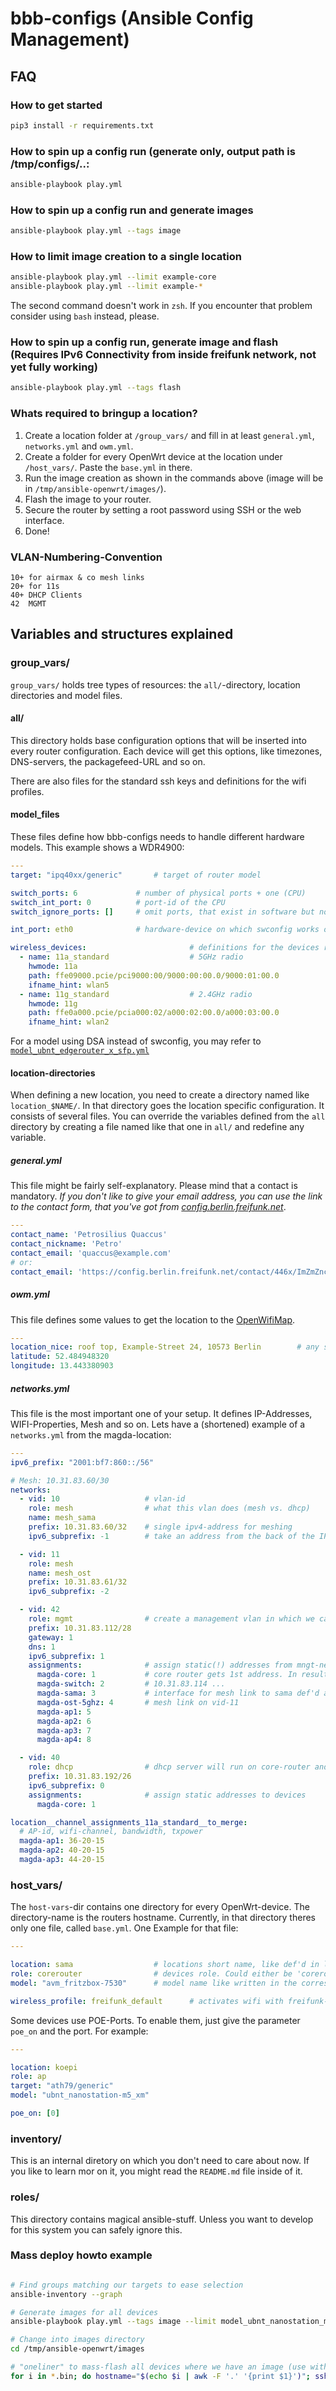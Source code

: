 # bbb-configs (Ansible Config Management)

## FAQ

### How to get started

```sh
pip3 install -r requirements.txt
```

### How to spin up a config run (generate only, output path is /tmp/configs/..:

```sh
ansible-playbook play.yml
```

### How to spin up a config run and generate images

```sh
ansible-playbook play.yml --tags image
```

### How to limit image creation to a single location

```sh
ansible-playbook play.yml --limit example-core
ansible-playbook play.yml --limit example-*
```

The second command doesn't work in `zsh`. If you encounter that problem consider using `bash` instead, please.

### How to spin up a config run, generate image and flash (Requires IPv6 Connectivity from inside freifunk network, not yet fully working)

```sh
ansible-playbook play.yml --tags flash
```

### Whats required to bringup a location?

1. Create a location folder at `/group_vars/` and fill in at least `general.yml`, `networks.yml` and `owm.yml`.
2. Create a folder for every OpenWrt device at the location under `/host_vars/`. Paste the `base.yml` in there.
3. Run the image creation as shown in the commands above (image will be in `/tmp/ansible-openwrt/images/`).
4. Flash the image to your router.
5. Secure the router by setting a root password using SSH or the web interface.
6. Done!

### VLAN-Numbering-Convention

```
10+ for airmax & co mesh links
20+ for 11s
40+ DHCP Clients
42  MGMT
```

## Variables and structures explained

### group_vars/

`group_vars/` holds tree types of resources: the `all/`-directory, location directories and model files.

#### all/

This directory holds base configuration options that will be inserted into every router configuration. Each device will get this options, like timezones, DNS-servers, the packagefeed-URL and so on.

There are also files for the standard ssh keys and definitions for the wifi profiles.

#### model_files

These files define how bbb-configs needs to handle different hardware models. This example shows a WDR4900:
```yml
---
target: "ipq40xx/generic"       # target of router model

switch_ports: 6             # number of physical ports + one (CPU)
switch_int_port: 0          # port-id of the CPU
switch_ignore_ports: []     # omit ports, that exist in software but not in hardware (i.e. MikroTik SXTsq 5ac)

int_port: eth0              # hardware-device on which swconfig works on

wireless_devices:                       # definitions for the devices radios
  - name: 11a_standard                  # 5GHz radio
    hwmode: 11a
    path: ffe09000.pcie/pci9000:00/9000:00:00.0/9000:01:00.0
    ifname_hint: wlan5
  - name: 11g_standard                  # 2.4GHz radio
    hwmode: 11g
    path: ffe0a000.pcie/pcia000:02/a000:02:00.0/a000:03:00.0
    ifname_hint: wlan2
```

For a model using DSA instead of swconfig, you may refer to [`model_ubnt_edgerouter_x_sfp.yml`](https://github.com/Freifunk-Spalter/bbb-configs/blob/master/group_vars/model_ubnt_edgerouter_x_sfp.yml)

#### location-directories

When defining a new location, you need to create a directory named like `location_$NAME/`. In that directory goes the location specific configuration. It consists of several files. You can override the variables defined from the `all` directory by creating a file named like that one in `all/` and redefine any variable.

##### general.yml

This file might be fairly self-explanatory. Please mind that a contact is mandatory. _If you don't like to give your email address, you can use the link to the contact form, that you've got from [config.berlin.freifunk.net](https://config.berlin.freifunk.net)_.

```yml
---
contact_name: 'Petrosilius Quaccus'
contact_nickname: 'Petro'
contact_email: 'quaccus@example.com'
# or:
contact_email: 'https://config.berlin.freifunk.net/contact/446x/ImZmZnctZV0LTA0Ig.FFbQ8w._ZCA4hFY3zR8MdDVNrv3okqwPU'
```

##### owm.yml

This file defines some values to get the location to the [OpenWifiMap](https://openwifimap.net).

```yml
---
location_nice: roof top, Example-Street 24, 10573 Berlin        # any string that describes your location. Could be an address or something
latitude: 52.484948320
longitude: 13.443380903
```

##### networks.yml

This file is the most important one of your setup. It defines IP-Addresses, WIFI-Properties, Mesh and so on. Lets have a (shortened) example of a `networks.yml` from the magda-location:

```yml
---
ipv6_prefix: "2001:bf7:860::/56"

# Mesh: 10.31.83.60/30
networks:
  - vid: 10                   # vlan-id
    role: mesh                # what this vlan does (mesh vs. dhcp)
    name: mesh_sama
    prefix: 10.31.83.60/32    # single ipv4-address for meshing
    ipv6_subprefix: -1        # take an address from the back of the IPv6-block

  - vid: 11
    role: mesh
    name: mesh_ost
    prefix: 10.31.83.61/32
    ipv6_subprefix: -2

  - vid: 42
    role: mgmt                # create a management vlan in which we can reach every device on this site for maintenance
    prefix: 10.31.83.112/28
    gateway: 1
    dns: 1
    ipv6_subprefix: 1
    assignments:              # assign static(!) addresses from mngt-network to individual devices/interfaces.
      magda-core: 1           # core router gets 1st address. In result it will be reachable at 10.31.83.113
      magda-switch: 2         # 10.31.83.114 ...
      magda-sama: 3           # interface for mesh link to sama def'd at vid-10 (see above) gets 3rd address (for mngt only)
      magda-ost-5ghz: 4       # mesh link on vid-11
      magda-ap1: 5
      magda-ap2: 6
      magda-ap3: 7
      magda-ap4: 8

  - vid: 40
    role: dhcp                # dhcp server will run on core-router and serve it's network on vid 40
    prefix: 10.31.83.192/26
    ipv6_subprefix: 0
    assignments:              # assign static addresses to devices
      magda-core: 1

location__channel_assignments_11a_standard__to_merge:
  # AP-id, wifi-channel, bandwidth, txpower
  magda-ap1: 36-20-15
  magda-ap2: 40-20-15
  magda-ap3: 44-20-15
```

### host_vars/

The `host-vars`-dir contains one directory for every OpenWrt-device. The directory-name is the routers hostname. Currently, in that directory theres only one file, called `base.yml`. One Example for that file:

```yml
---

location: sama                  # locations short name, like def'd in location-directories
role: corerouter                # devices role. Could either be 'corerouter', 'ap' or 'uplink_gateway'
model: "avm_fritzbox-7530"      # model name like written in the corresponding file name in group_vars/

wireless_profile: freifunk_default      # activates wifi with freifunk-default-settings on this device by overriding default wireless profile for corerouters, which is the profile disable
```

Some devices use POE-Ports. To enable them, just give the parameter `poe_on` and the port. For example:

```yml
---

location: koepi
role: ap
target: "ath79/generic"
model: "ubnt_nanostation-m5_xm"

poe_on: [0]
```

### inventory/

This is an internal diretory on which you don't need to care about now. If you like to learn mor on it, you might read the `README.md` file inside of it.

### roles/

This directory contains magical ansible-stuff. Unless you want to develop for this system you can safely ignore this.

### Mass deploy howto example

```sh

# Find groups matching our targets to ease selection
ansible-inventory --graph

# Generate images for all devices
ansible-playbook play.yml --tags image --limit model_ubnt_nanostation_m5_xm,model_ubnt_nanostation_m5_xw,model_ubnt_nanostation_m2_xm,model_ubnt_nanostation_loco_m2_xm,model_ubnt_nanostation_ac_loco,model_mikrotik_sxtsq_5_ac,model_mikrotik_sxtsq_2_lite

# Change into images directory
cd /tmp/ansible-openwrt/images

# "oneliner" to mass-flash all devices where we have an image (use with caution)
for i in *.bin; do hostname="$(echo $i | awk -F '.' '{print $1}')"; ssh_target="root@$hostname.olsr"; path="/tmp/$i"; echo -e "\e[92m$(date +%H:%M:%S) - $hostname: Disabling non-mesh wireless networks to free memory and sleep 13 seconds until change is applied (required for 32mb devices)\e[0m"; ssh "$ssh_target" "for i in \$(uci show wireless | grep mode=\'ap\' | awk -F '.' '{print \$2}'); do uci set wireless.\$i.disabled=1; done; uci commit wireless; ubus call uci reload_config;"; sleep 13; echo -e "\e[92m$(date +%H:%M:%S) - $hostname: Disabling unnecessary services to free even more memory\e[0m"; ssh "$ssh_target" "/etc/init.d/collectd stop; /etc/init.d/luci_statistics stop; /etc/init.d/sysntpd stop; /etc/init.d/urngd stop; /etc/init.d/rpcd stop; /etc/init.d/naywatch stop 2> /dev/null"; echo -e "\e[92m$(date +%H:%M:%S) - $hostname: Transfering image\e[0m"; scp "$i" "$ssh_target:$path"; echo -e "\e[92m$(date +%H:%M:%S) - $hostname: Start sysupgrade \e[0m"; ssh "$ssh_target" "sysupgrade $path" ; done
```
